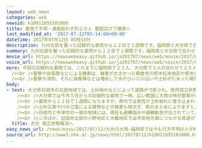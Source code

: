 ```yaml
---
layout: web_news
categories: web
newsid: k10011055101000
title: 豪雨で不明・連絡取れず約２０人 範囲広げて捜索へ
last_modified_at: '2017-07-12T05:14:00+09:00'
datetime: 2017年07月12日 05時14分
description: 九州北部を襲った記録的な豪雨から１２日で１週間です。福岡県と大分県で合わせて２５人が死亡したほか、福岡県では依然、行方が分からなかったり連絡が取れなかったりする人がおよそ２０人となっています。増水した川に流されたり土砂に巻き込まれた人も多いと見られ、警察や自衛隊などは、川沿いや土砂がたまった場所を中心に範囲を広げて捜索を続けることにしています。
summary: 九州北部を襲った記録的な豪雨から１２日で１週間です。福岡県と大分県で合わせて２５人が死亡したほか、福岡県では依然、行方が分からなかったり連絡が取れなかったりする人がおよそ２０人となっています。増水した川に流されたり土砂に巻き込まれた人も多いと見られ、警察や自衛隊などは、川沿いや土砂がたまった場所を中心に範囲を広げて捜索を続けることにしています。
movie_url: https://newswebeasy.github.io/ja201707/news/web/movie/2017/07/12/k10011055101000.mp4
voice_url: https://newswebeasy.github.io/ja201707/news/web/voice/2017/07/12/k10011055101000.mp3
more: 今回の記録的な豪雨では、これまでに福岡県で２２人、大分県で３人の合わせて２５人の死亡したほか、福岡県では依然、行方が分からなかったり連絡が取れなかったりする人がおよそ２０人となっています。<br
  /><br />警察や自衛隊などによる捜索は、被害が大きかった朝倉市の杷木松末地区や杷木志波地区を中心に行われていますが、流出した土砂などのために難航しています。警察や自衛隊によりますと、行方不明者などの自宅や当時いた場所の周辺では手がかりが見つからず、増水した川に流されたり土砂に巻き込まれたりした人が多いと見られるということです。<br
  /><br />警察や消防、それに自衛隊などは増水して水がひいた川沿いや土砂がたまった場所などを中心に範囲を広げて捜索を続けることにしています。
body:
- text: 大分県日田市の北部地域では、土砂崩れなどによって道路が寸断され、依然孤立状態が続いていますが、１２日午後にも仮復旧の工事が一部を除いて終わり、孤立状態が解消される見通しです。<br
    /><br />大分県では今月５日からの記録的な豪雨で一時、広い範囲に大雨の特別警報が出され、日田市内では降り始めからの雨量が県の雨量計で６３０ミリ余りに達しました。<br
    /><br />豪雨から１２日で１週間になりますが、県内では男性が土砂崩れに巻き込まれるなどして、日田市で３人が死亡したほか、４人がけがをしました。<br
    /><br />土砂災害や川の氾濫による建物などの被害も相次ぎ、県のまとめによりますと、日田市を中心に４つの市と１つの町で住宅合わせて２７３棟が全壊したり、水につかったりしています。<br
    /><br />日田市と中津市の一部の地域には、現在も避難指示や避難勧告が出されていて、１１日の時点で、２つの市の合わせて１４０世帯２７８人が公民館などに避難しています。<br
    /><br />このほか、日田市北部の小野地区と大鶴地区では市街地方面につながる県道が寸断されて、４つの地域の住民１１０人が依然、孤立状態にあります。県では、１０日から道路の仮復旧の工事を進めてきた結果、１２日午後にも一部を除いて終わる見通しで、１週間ぶりに孤立状態が解消される見通しです。
  title: 大分 孤立状態解消へ
easy_news_url: /news/easy/2017/07/12/九州の大雨-福岡県では今も行方不明の人が約20人/
source_url: http://www3.nhk.or.jp/news/html/20170712/k10011055101000.html
...
```

